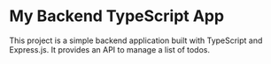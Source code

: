 # My Backend TypeScript App

This project is a simple backend application built with TypeScript and Express.js. It provides an API to manage a list of todos.

